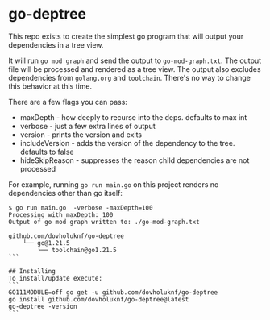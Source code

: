 # go-deptree

This repo exists to create the simplest go program that will output your dependencies in a tree view.

It will run `go mod graph` and send the output to `go-mod-graph.txt`. The output file will be processed
and rendered as a tree view. The output also excludes dependencies from `golang.org` and `toolchain`. There's no way to
change this behavior at this time.

There are a few flags you can pass:
* maxDepth - how deeply to recurse into the deps. defaults to max int
* verbose - just a few extra lines of output
* version - prints the version and exits
* includeVersion - adds the version of the dependency to the tree. defaults to false
* hideSkipReason - suppresses the reason child dependencies are not processed

For example, running `go run main.go` on this project renders no dependencies other than go itself:

````
$ go run main.go  -verbose -maxDepth=100
Processing with maxDepth: 100
Output of go mod graph written to: ./go-mod-graph.txt

github.com/dovholuknf/go-deptree
    └── go@1.21.5
        └── toolchain@go1.21.5
```

## Installing
To install/update execute:
```
GO111MODULE=off go get -u github.com/dovholuknf/go-deptree
go install github.com/dovholuknf/go-deptree@latest
go-deptree -version
```
